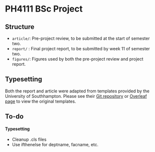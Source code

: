 # PH4111 BSc Project

## Structure
- `article/`: Pre-project review, to be submitted at the start of semester two.
- `report/` : Final project report, to be submitted by week 11 of semester two.
- `figures/`: Figures used by both the pre-project review and project report.

## Typesetting
Both the report and article were adapted from templates provided by the University of Southhampton. Please see their [Git repository](https://git.soton.ac.uk/el7g15/uos-latex-template) or [Overleaf page](https://www.overleaf.com/edu/southampton) to view the original templates.

## To-do
#### Typesetting
- Cleanup .cls files
- Use ifthenelse for deptname, facname, etc.
